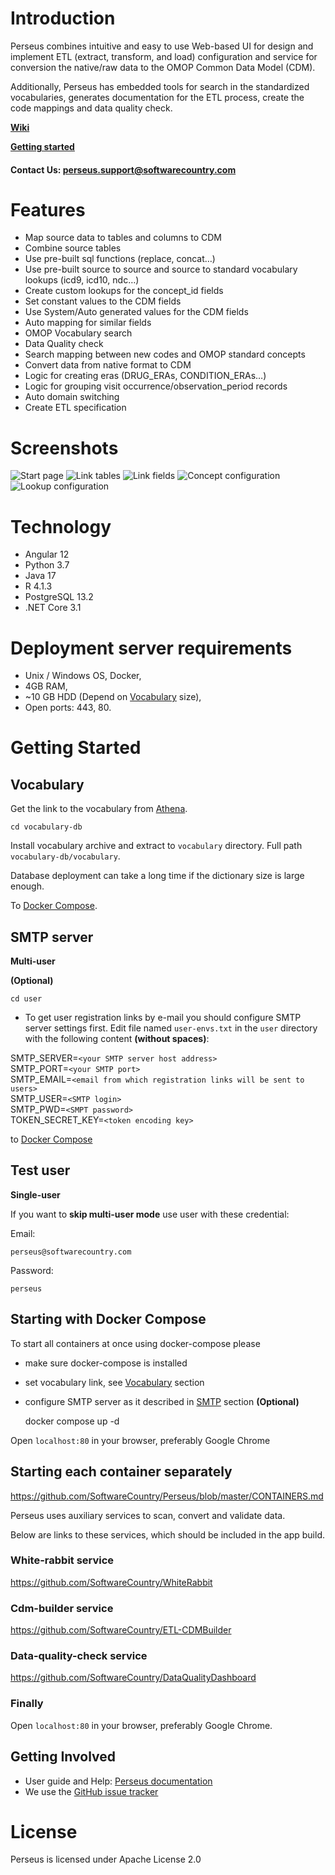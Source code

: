 Introduction
========
Perseus combines intuitive and easy to use Web-based UI for design and  implement ETL (extract, transform, and load) configuration and service for conversion the native/raw data to the OMOP Common Data Model (CDM).

Additionally, Perseus has embedded tools for search in the standardized vocabularies, generates documentation for the ETL process, create the code mappings and data quality check.

[**Wiki**](https://github.com/SoftwareCountry/Perseus/wiki)

[**Getting started**](#getting-started)

#### Contact Us: perseus.support@softwarecountry.com

Features
========
- Map source data to tables and columns to CDM
- Combine source tables
- Use pre-built sql functions (replace, concat…)
- Use pre-built source to source and source to standard vocabulary lookups (icd9, icd10, ndc…)
- Create custom lookups for the concept_id fields
- Set constant values to the CDM fields
- Use System/Auto generated values for the CDM fields
- Auto mapping for similar fields
- OMOP Vocabulary search
- Data Quality check
- Search mapping between new codes and OMOP standard concepts
- Convert data from native format to CDM
- Logic for creating eras (DRUG_ERAs, CONDITION_ERAs…)
- Logic for grouping visit occurrence/observation_period records
- Auto domain switching 
- Create ETL specification

Screenshots
===========
<img src="https://github.com/SoftwareCountry/CDMSouffleur/blob/master/images/start.PNG" alt="Start page" title="Start page" />
<img src="https://github.com/SoftwareCountry/CDMSouffleur/blob/master/images/link_tables2.PNG" alt="Link tables" title="Link tables" />
<img src="https://github.com/SoftwareCountry/CDMSouffleur/blob/master/images/link_fields.PNG" alt="Link fields" title="Link fields" />
<img src="https://github.com/SoftwareCountry/CDMSouffleur/blob/master/images/concept.PNG" alt="Concept configuration" title="Concept configuration" />
<img src="https://github.com/SoftwareCountry/CDMSouffleur/blob/master/images/lookup.PNG" alt="Lookup configuration" title="Lookup configuration" />

Technology
============
- Angular 12
- Python 3.7
- Java 17
- R 4.1.3
- PostgreSQL 13.2
- .NET Core 3.1

Deployment server requirements
===============

 - Unix / Windows OS, Docker,
 - 4GB RAM, 
 - ~10 GB HDD (Depend on [Vocabulary](#vocabulary) size),
 - Open ports: 443, 80.

Getting Started
===============

## Vocabulary

Get the link to the vocabulary from [Athena](http://athena.ohdsi.org).

    cd vocabulary-db

Install vocabulary archive and extract to `vocabulary` directory. Full path `vocabulary-db/vocabulary`.

Database deployment can take a long time if the dictionary size is large enough.

To [Docker Compose](#starting-with-docker-compose).

## SMTP server
**Multi-user**

**(Optional)**

    cd user

* To get user registration links by e-mail you should configure SMTP server settings first. Edit file named `user-envs.txt` in the `user` directory with the following content **(without spaces)**:

SMTP_SERVER=`<your SMTP server host address>`\
SMTP_PORT=`<your SMTP port>`\
SMTP_EMAIL=`<email from which registration links will be sent to users>`\
SMTP_USER=`<SMTP login>`\
SMTP_PWD=`<SMPT password>`\
TOKEN_SECRET_KEY=`<token encoding key>`

to [Docker Compose](#starting-with-docker-compose)

## Test user
**Single-user**

If you want to **skip multi-user mode** use user with these credential:

Email: 

    perseus@softwarecountry.com

Password: 

    perseus

## Starting with Docker Compose

To start all containers at once using docker-compose please
- make sure docker-compose is installed
- set vocabulary link, see [Vocabulary](#vocabulary) section
- configure SMTP server as it described in [SMTP](#smtp-server) section **(Optional)**

    
    docker compose up -d

Open `localhost:80` in your browser, preferably Google Chrome

## Starting each container separately

https://github.com/SoftwareCountry/Perseus/blob/master/CONTAINERS.md

Perseus uses auxiliary services to scan, convert and validate data.

Below are links to these services, which should be included in the app build. 

### White-rabbit service

https://github.com/SoftwareCountry/WhiteRabbit

### Cdm-builder service

https://github.com/SoftwareCountry/ETL-CDMBuilder

### Data-quality-check service

https://github.com/SoftwareCountry/DataQualityDashboard

### Finally

Open `localhost:80` in your browser, preferably Google Chrome.

## Getting Involved

* User guide and Help: [Perseus documentation](https://github.com/SoftwareCountry/Perseus/wiki)
* We use the [GitHub issue tracker](https://github.com/SoftwareCountry/Perseus/issues) 

License
=======
Perseus is licensed under Apache License 2.0
